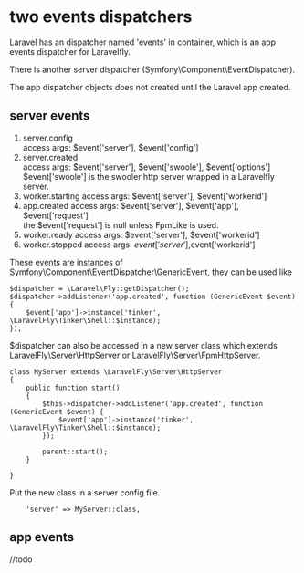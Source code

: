 # two events dispatchers

Laravel has an dispatcher  named 'events' in container,  which is an app events dispatcher for Laravelfly.

There is  another server dispatcher (Symfony\Component\EventDispatcher).

The app dispatcher objects does not created until the Laravel app created.

## server events

1. server.config  
access args: $event['server'], $event['config']
1. server.created  
access args: $event['server'], $event['swoole'], $event['options']  
$event['swoole'] is the swooler http server wrapped in a Laravelfly server.
1. worker.starting
access args: $event['server'], $event['workerid']
1. app.created
access args: $event['server'], $event['app'], $event['request']  
the $event['request'] is null unless FpmLike is used.
1. worker.ready
access args: $event['server'], $event['workerid']
1. worker.stopped
access args: $event['server'] ,$event['workerid']

These events are instances of Symfony\Component\EventDispatcher\GenericEvent, they can be used like
```
$dispatcher = \Laravel\Fly::getDispatcher();
$dispatcher->addListener('app.created', function (GenericEvent $event) {
    $event['app']->instance('tinker', \LaravelFly\Tinker\Shell::$instance);
});
```
$dispatcher can also be accessed in a new server class which extends LaravelFly\Server\HttpServer or LaravelFly\Server\FpmHttpServer. 
```
class MyServer extends \LaravelFly\Server\HttpServer
{
    public function start()
    {
        $this->dispatcher->addListener('app.created', function (GenericEvent $event) {
            $event['app']->instance('tinker', \LaravelFly\Tinker\Shell::$instance);
        });

        parent::start();
    }

}
```
Put the new class in a server config file.
```
    'server' => MyServer::class,
```


## app events
//todo